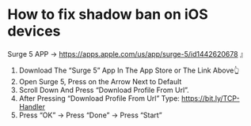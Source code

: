 
# How to fix shadow ban on iOS devices


Surge 5 APP → https://apps.apple.com/us/app/surge-5/id1442620678 』
1. Download The “Surge 5” App In The App Store or The Link Above👆
2. Open Surge 5, Press on the Arrow Next to Default
3. Scroll Down And Press “Download Profile From Url”.
4. After Pressing “Download Profile From Url” Type: https://bit.ly/TCP-Handler
5. Press “OK” → Press “Done” → Press “Start” 
